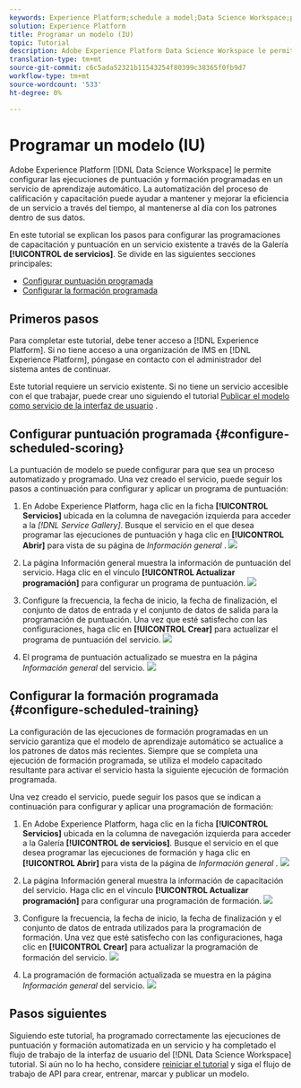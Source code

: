 ```yaml
---
keywords: Experience Platform;schedule a model;Data Science Workspace;popular topics;schedule scoring;schedule training
solution: Experience Platform
title: Programar un modelo (IU)
topic: Tutorial
description: Adobe Experience Platform Data Science Workspace le permite configurar las ejecuciones de puntuación y formación programadas en un servicio de aprendizaje automático. La automatización del proceso de calificación y capacitación puede ayudar a mantener y mejorar la eficiencia de un servicio a través del tiempo, al mantenerse al día con los patrones dentro de sus datos.
translation-type: tm+mt
source-git-commit: c6c5ada52321b11543254f80399c38365f0fb9d7
workflow-type: tm+mt
source-wordcount: '533'
ht-degree: 0%

---
```



# Programar un modelo (IU)

Adobe Experience Platform [!DNL Data Science Workspace] le permite configurar las ejecuciones de puntuación y formación programadas en un servicio de aprendizaje automático. La automatización del proceso de calificación y capacitación puede ayudar a mantener y mejorar la eficiencia de un servicio a través del tiempo, al mantenerse al día con los patrones dentro de sus datos.

En este tutorial se explican los pasos para configurar las programaciones de capacitación y puntuación en un servicio existente a través de la Galería **[!UICONTROL de servicios]**. Se divide en las siguientes secciones principales:

- [Configurar puntuación programada](#configure-scheduled-scoring)
- [Configurar la formación programada](#configure-scheduled-training)

## Primeros pasos

Para completar este tutorial, debe tener acceso a [!DNL Experience Platform]. Si no tiene acceso a una organización de IMS en [!DNL Experience Platform], póngase en contacto con el administrador del sistema antes de continuar.

Este tutorial requiere un servicio existente. Si no tiene un servicio accesible con el que trabajar, puede crear uno siguiendo el tutorial [Publicar el modelo como servicio de la interfaz de usuario](./publish-model-service-ui.md) .

## Configurar puntuación programada {#configure-scheduled-scoring}

La puntuación de modelo se puede configurar para que sea un proceso automatizado y programado. Una vez creado el servicio, puede seguir los pasos a continuación para configurar y aplicar un programa de puntuación:

1. En Adobe Experience Platform, haga clic en la ficha **[!UICONTROL Servicios]** ubicada en la columna de navegación izquierda para acceder a la *[!DNL Service Gallery]*. Busque el servicio en el que desea programar las ejecuciones de puntuación y haga clic en **[!UICONTROL Abrir]** para vista de su página de *Información general* .
   ![](../images/models-recipes/schedule/click_to_open.png)

2. La página Información general muestra la información de puntuación del servicio. Haga clic en el vínculo **[!UICONTROL Actualizar programación]** para configurar un programa de puntuación.
   ![](../images/models-recipes/schedule/service_overview_score.png)

3. Configure la frecuencia, la fecha de inicio, la fecha de finalización, el conjunto de datos de entrada y el conjunto de datos de salida para la programación de puntuación. Una vez que esté satisfecho con las configuraciones, haga clic en **[!UICONTROL Crear]** para actualizar el programa de puntuación del servicio.
   ![](../images/models-recipes/schedule/14_configure_scoring_schedule.png)

4. El programa de puntuación actualizado se muestra en la página *Información general* del servicio.
   ![](../images/models-recipes/schedule/service_with_scoring_schedule.png)


## Configurar la formación programada {#configure-scheduled-training}

La configuración de las ejecuciones de formación programadas en un servicio garantiza que el modelo de aprendizaje automático se actualice a los patrones de datos más recientes. Siempre que se completa una ejecución de formación programada, se utiliza el modelo capacitado resultante para activar el servicio hasta la siguiente ejecución de formación programada.

Una vez creado el servicio, puede seguir los pasos que se indican a continuación para configurar y aplicar una programación de formación:

1. En Adobe Experience Platform, haga clic en la ficha **[!UICONTROL Servicios]** ubicada en la columna de navegación izquierda para acceder a la Galería **[!UICONTROL de servicios]**. Busque el servicio en el que desea programar las ejecuciones de formación y haga clic en **[!UICONTROL Abrir]** para vista de la página de *Información general* .
   ![](../images/models-recipes/schedule/click_to_open.png)

2. La página Información general muestra la información de capacitación del servicio. Haga clic en el vínculo **[!UICONTROL Actualizar programación]** para configurar una programación de formación.
   ![](../images/models-recipes/schedule/service_overview_train.png)

3. Configure la frecuencia, la fecha de inicio, la fecha de finalización y el conjunto de datos de entrada utilizados para la programación de formación. Una vez que esté satisfecho con las configuraciones, haga clic en **[!UICONTROL Crear]** para actualizar la programación de formación del servicio.
   ![](../images/models-recipes/schedule/12_configure_training_schedule.png)

4. La programación de formación actualizada se muestra en la página *Información general* del servicio.
   ![](../images/models-recipes/schedule/service_with_training_schedule.png)

## Pasos siguientes

Siguiendo este tutorial, ha programado correctamente las ejecuciones de puntuación y formación automatizada en un servicio y ha completado el flujo de trabajo de la interfaz de usuario del [!DNL Data Science Workspace] tutorial. Si aún no lo ha hecho, considere [reiniciar el tutorial](./create-retails-sales-dataset.md) y siga el flujo de trabajo de API para crear, entrenar, marcar y publicar un modelo.
